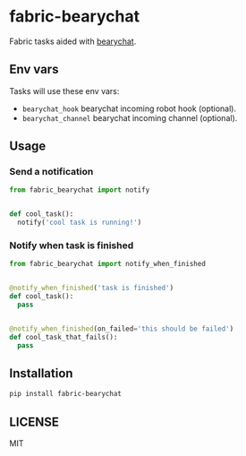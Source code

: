 # fabric-bearychat

Fabric tasks aided with [bearychat][bc].

[bc]: http://bearychat.com


## Env vars

Tasks will use these env vars:

- `bearychat_hook` bearychat incoming robot hook (optional).
- `bearychat_channel` bearychat incoming channel (optional).


## Usage

### Send a notification

```python
from fabric_bearychat import notify


def cool_task():
  notify('cool task is running!')
```


### Notify when task is finished

```python
from fabric_bearychat import notify_when_finished


@notify_when_finished('task is finished')
def cool_task():
  pass


@notify_when_finished(on_failed='this should be failed')
def cool_task_that_fails():
  pass
```

## Installation

```bash
pip install fabric-bearychat
```



## LICENSE

MIT
